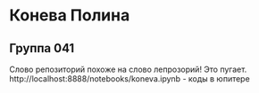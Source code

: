 #  Конева Полина
## Группа 041
Слово репозиторий похоже на слово лепрозорий! Это пугает. 
http://localhost:8888/notebooks/koneva.ipynb   -   коды в юпитере

